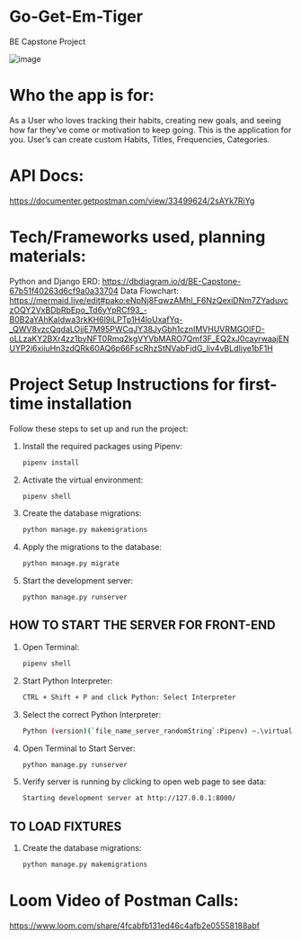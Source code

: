 # Go-Get-Em-Tiger
BE Capstone Project


![image](https://github.com/user-attachments/assets/bd12d154-ec59-487e-83c0-4de7aa1b171d)


# Who the app is for:
As a User who loves tracking their habits, creating new goals, and seeing how far they’ve come or motivation to keep going. This is the application for you. User’s can create custom Habits, Titles, Frequencies, Categories.

# API Docs:
https://documenter.getpostman.com/view/33499624/2sAYk7RiYg

# Tech/Frameworks used, planning materials:
Python and Django
ERD:
https://dbdiagram.io/d/BE-Capstone-67b51f40263d6cf9a0a33704
Data Flowchart:
https://mermaid.live/edit#pako:eNpNj8FqwzAMhl_F6NzQexiDNm7ZYaduvczOQY2VxBDbRbEpo_Td6yYpRCf93_-B0B2aYAhKaIdwa3rkKH6l9iLPTp1H4loUxafYq-_QWV8vzcQqdaLOjjE7M95PWCqJY38JyGbh1cznIMVHUVRMGOlFD-oLLzaKY2BXr4zz1byNFT0Rmq2kgVYVbMARO7Qmf3F_EQ2xJ0cayrwaajENUYP2j6xiiuHn3zdQRk60AQ6p66FscRhzStNVabFjdG_liv4vBLdIjye1bF1H


# Project Setup Instructions for first-time installation

Follow these steps to set up and run the project:

1. Install the required packages using Pipenv:
    ```sh
    pipenv install
    ```

2. Activate the virtual environment:
    ```sh
    pipenv shell
    ```

3. Create the database migrations:
    ```sh
    python manage.py makemigrations
    ```

4. Apply the migrations to the database:
    ```sh
    python manage.py migrate
    ```

5. Start the development server:
    ```sh
    python manage.py runserver
    ```


## HOW TO START THE SERVER FOR FRONT-END
1. Open Terminal:
    ```sh
    pipenv shell
    ```

2. Start Python Interpreter:
    ```sh
    CTRL + Shift + P and click Python: Select Interpreter
    ```    

3. Select the correct Python Interpreter:
    ```sh
    Python (version)(`file_name_server_randomString`:Pipenv) ~.\virtualenvs\sec...
    ```  

4. Open Terminal to Start Server:
    ```sh
    python manage.py runserver
    ```      

5. Verify server is running by clicking to open web page to see data:
    ```sh
    Starting development server at http://127.0.0.1:8000/
    ```
 


## TO LOAD FIXTURES
1. Create the database migrations:
    ```sh
    python manage.py makemigrations
    ```


# Loom Video of Postman Calls:
https://www.loom.com/share/4fcabfb131ed46c4afb2e05558188abf

